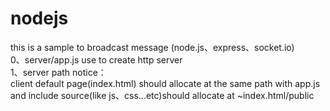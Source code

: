nodejs
======
this is a sample to broadcast message (node.js、express、socket.io)  
0、server/app.js use to create http server 	
1、server path notice：	
   client default page(index.html) should allocate at the same path with app.js 	
   and include source(like js、css...etc)should allocate at  ~index.html/public  	
